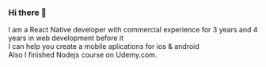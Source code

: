 ### Hi there 👋

I am a React Native developer with commercial experience for 3 years and 4 years in web development before it
</br>
I can help you create a mobile aplications for ios & android
</br>
Also I finished Nodejs course on Udemy.com.
<!--
**aleksandrguzhyk/aleksandrguzhyk** is a ✨ _special_ ✨ repository because its `README.md` (this file) appears on your GitHub profile.

Here are some ideas to get you started:

- 🔭 I’m currently working on ...
- 🌱 I’m currently learning ...
- 👯 I’m looking to collaborate on ...
- 🤔 I’m looking for help with ...
- 💬 Ask me about ...
- 📫 How to reach me: ...
- 😄 Pronouns: ...
- ⚡ Fun fact: ...
-->
